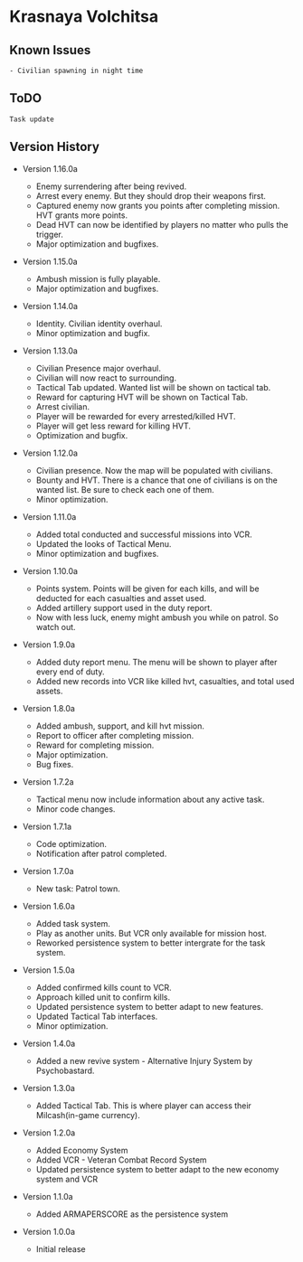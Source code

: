 # Krasnaya Volchitsa

## Known Issues
    - Civilian spawning in night time
## ToDO
    Task update
## Version History

* Version 1.16.0a
    - Enemy surrendering after being revived.
    - Arrest every enemy. But they should drop their weapons first.
    - Captured enemy now grants you points after completing mission. HVT grants more points.
    - Dead HVT can now be identified by players no matter who pulls the trigger.
    - Major optimization and bugfixes.

* Version 1.15.0a
    - Ambush mission is fully playable.
    - Major optimization and bugfixes.

* Version 1.14.0a
    - Identity. Civilian identity overhaul.
    - Minor optimization and bugfix.

* Version 1.13.0a
    - Civilian Presence major overhaul.
    - Civilian will now react to surrounding. 
    - Tactical Tab updated. Wanted list will be shown on tactical tab.
    - Reward for capturing HVT will be shown on Tactical Tab.
    - Arrest civilian.
    - Player will be rewarded for every arrested/killed HVT.
    - Player will get less reward for killing HVT.
    - Optimization and bugfix.

* Version 1.12.0a
    - Civilian presence. Now the map will be populated with civilians.
    - Bounty and HVT. There is a chance that one of civilians is on the wanted list. Be sure to check each one of them. 
    - Minor optimization.

* Version 1.11.0a
    - Added total conducted and successful missions into VCR.
    - Updated the looks of Tactical Menu.
    - Minor optimization and bugfixes.

* Version 1.10.0a
    - Points system. Points will be given for each kills, and will be deducted for each casualties and asset used. 
    - Added artillery support used in the duty report.
    - Now with less luck, enemy might ambush you while on patrol. So watch out.

* Version 1.9.0a
    - Added duty report menu. The menu will be shown to player after every end of duty.
    - Added new records into VCR like killed hvt, casualties, and total used assets.

* Version 1.8.0a
    - Added ambush, support, and kill hvt mission.
    - Report to officer after completing mission.
    - Reward for completing mission.
    - Major optimization.
    - Bug fixes.

* Version 1.7.2a
    - Tactical menu now include information about any active task.
    - Minor code changes.

* Version 1.7.1a
    - Code optimization. 
    - Notification after patrol completed.

* Version 1.7.0a
    - New task: Patrol town. 

* Version 1.6.0a
    - Added task system.
    - Play as another units. But VCR only available for mission host.
    - Reworked persistence system to better intergrate for the task system. 

* Version 1.5.0a
    - Added confirmed kills count to VCR.
    - Approach killed unit to confirm kills.
    - Updated persistence system to better adapt to new features. 
    - Updated Tactical Tab interfaces.
    - Minor optimization.

* Version 1.4.0a
    - Added a new revive system - Alternative Injury System by Psychobastard. 

* Version 1.3.0a
    - Added Tactical Tab. This is where player can access their Milcash(in-game currency).

* Version 1.2.0a
    - Added Economy System
    - Added VCR - Veteran Combat Record System
    - Updated persistence system to better adapt to the new economy system and VCR

* Version 1.1.0a
    - Added ARMAPERSCORE as the persistence system

* Version 1.0.0a
    - Initial release

